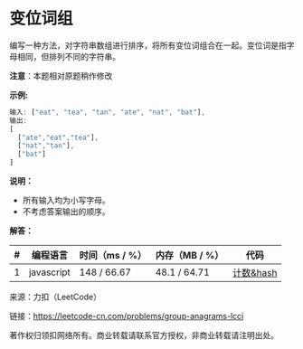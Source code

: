 # 变位词组

编写一种方法，对字符串数组进行排序，将所有变位词组合在一起。变位词是指字母相同，但排列不同的字符串。

**注意**：本题相对原题稍作修改

**示例:**

``` javascript
输入: ["eat", "tea", "tan", "ate", "nat", "bat"],
输出:
[
  ["ate","eat","tea"],
  ["nat","tan"],
  ["bat"]
]
```

**说明：**

- 所有输入均为小写字母。
- 不考虑答案输出的顺序。

**解答：**

**#**|**编程语言**|**时间（ms / %）**|**内存（MB / %）**|**代码**
--|--|--|--|--
1|javascript|148 / 66.67|48.1 / 64.71|[计数&hash](./javascript/ac_v1.js)

来源：力扣（LeetCode）

链接：https://leetcode-cn.com/problems/group-anagrams-lcci

著作权归领扣网络所有。商业转载请联系官方授权，非商业转载请注明出处。
